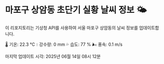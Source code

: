 
# 마포구 상암동 초단기 실황 날씨 정보 🌤️

이 리포지토리는 기상청 API를 사용하여 서울 마포구 상암동의 날씨 정보를 업데이트합니다. 

🌡️ 기온: 22.3 ℃
💧 강수량: 0 mm
💦 습도: 77 %
🌬️ 풍속: 0.1 m/s

마지막 업데이트 시각: 2025년 06월 14일 08시 12분    
